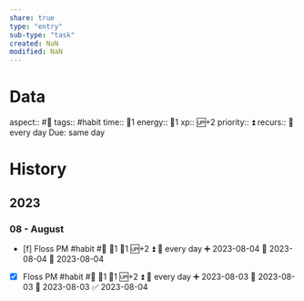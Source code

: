 ```yaml
---
share: true
type: "entry"
sub-type: "task"
created: NaN 
modified: NaN
---
```

# Data
aspect:: #🚿
tags:: #habit
time:: 🍅1
energy:: 🥄1
xp:: 🆙+2
priority:: ⏫
recurs:: 🔁 every day
Due: same day
# History
## 2023
### 08 - August
- [f] Floss PM #habit #🚿 🍅1 🥄1 🆙+2 ⏫ 🔁 every day ➕ 2023-08-04 🛫 2023-08-04 📅 2023-08-04
- [x] Floss PM #habit #🚿 🍅1 🥄1 🆙+2 ⏫ 🔁 every day ➕ 2023-08-03 🛫 2023-08-03 📅 2023-08-03 ✅ 2023-08-04